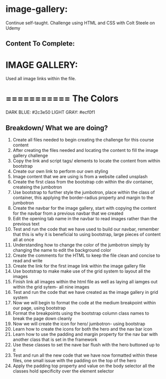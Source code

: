 # image-gallery:
Continue self-taught. Challenge using HTML and CSS with Colt Steele on Udemy


## Content To Complete:

# IMAGE GALLERY:
Used all image links within the file. 


===========
The Colors
===========
DARK BLUE: #2c3e50
LIGHT GRAY: #ecf0f1

## Breakdown/ What we are doing?

1. Create all files needed to begin creating the challenge for this course content
2. After creating the files needed and locating the content to fill the image gallery challenge
3. Copy the link and script tags/ elements to locate the content from within bootstrap
4. Create our own link to perform our own styling
5. Image content that we are using is from a website called unsplash
6. Create the first class from the bootstrap cdn within the div container, createing the jumbotron
7. Use bootstrap to further style the jumbotron, place within the class of container, this applying the border-radius property and margin to the jumbotron
8. Create the navbar for the image gallery, start with copying the content for the navbar from a previous navbar that we created
9. Edit the opening tab name in the navbar to read images rather than the previous text
10. Test and run the code that we have used to build our navbar, remember that this is why it is beneficial to using bootstrap, large pieces of content all at once
11. Understanding how to change the color of the jumbotron simply by changing the name to edit the background color
12. Create the comments for the HTML to keep the file clean and concise to read and write
13. Create the link for the first image link within the image gallery file
14. Use bootstrap to make make use of the grid system to layout all the images
15. Finish link all images within the html file as well as laying all iamges out within the grid sytem- all nine images
16. Test and run the code that we have created as the image gallery in grid system
17. Now we will begin to format the code at the medium breakpoint within our page, using bootstrap
18. Format the breakpoints using the bootstrap column class names to break the page down cleanly
19. Now we will create the icon for hero/ jumbotron- using bootstrap
20. Learn how to create the icons for both the hero and the nav bar icon
21. Learn how to use the padding and margin property for the nav bar with another class that is set in the framework
22. Use these classes to set the nave bar flush with the hero buttoned up to it
23. Test and run all the new code that we have now formatted within these files, one small issue with the padding on the top of the hero 
24. Apply the padding top property and value on the body selector all the classes hold specificity over the element selector
